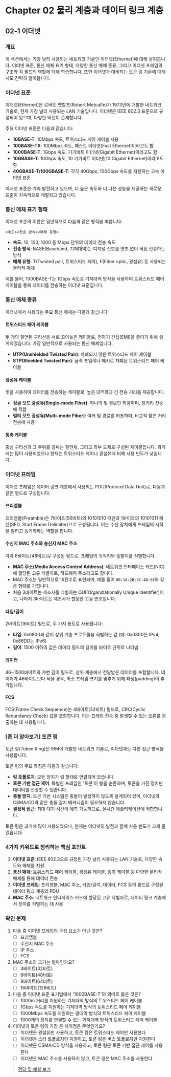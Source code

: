 # Chapter 02 물리 계층과 데이터 링크 계층

## 02-1 이더넷

### 개요
이 섹션에서는 가장 널리 사용되는 네트워크 기술인 이더넷(Ethernet)에 대해 살펴봅니다. 이더넷 표준, 통신 매체 표기 형태, 다양한 통신 매체 종류, 그리고 이더넷 프레임의 구조와 각 필드의 역할에 대해 학습합니다. 또한 이더넷과 대비되는 토큰 링 기술에 대해서도 간략히 알아봅니다.

### 이더넷 표준
이더넷(Ethernet)은 로버트 멧칼프(Robert Metcalfe)가 1973년에 개발한 네트워크 기술로, 현재 가장 널리 사용되는 LAN 기술입니다. 이더넷은 IEEE 802.3 표준으로 규정되어 있으며, 다양한 버전이 존재합니다.

주요 이더넷 표준은 다음과 같습니다:
- **10BASE-T**: 10Mbps 속도, 트위스티드 페어 케이블 사용
- **100BASE-TX**: 100Mbps 속도, 패스트 이더넷(Fast Ethernet)이라고도 함
- **1000BASE-T**: 1Gbps 속도, 기가비트 이더넷(Gigabit Ethernet)이라고도 함
- **10GBASE-T**: 10Gbps 속도, 10 기가비트 이더넷(10 Gigabit Ethernet)이라고도 함
- **40GBASE-T/100GBASE-T**: 각각 40Gbps, 100Gbps 속도를 지원하는 고속 이더넷 표준

이더넷 표준은 계속 발전하고 있으며, 더 높은 속도와 더 나은 성능을 제공하는 새로운 표준이 지속적으로 개발되고 있습니다.

### 통신 매체 표기 형태
이더넷 표준의 이름은 일반적으로 다음과 같은 형식을 따릅니다:
```
<속도><전송 방식><매체 유형>
```

- **속도**: 10, 100, 1000 등 Mbps 단위의 데이터 전송 속도
- **전송 방식**: BASE(Baseband, 기저대역)는 디지털 신호를 변조 없이 직접 전송하는 방식
- **매체 유형**: T(Twisted pair, 트위스티드 페어), F(Fiber optic, 광섬유) 등 사용되는 물리적 매체

예를 들어, 1000BASE-T는 1Gbps 속도로 기저대역 방식을 사용하며 트위스티드 페어 케이블을 통해 데이터를 전송하는 이더넷 표준입니다.

### 통신 매체 종류
이더넷에서 사용되는 주요 통신 매체는 다음과 같습니다:

#### 트위스티드 페어 케이블
두 개의 절연된 구리선을 서로 꼬아놓은 케이블로, 전자기 간섭(EMI)을 줄이기 위해 설계되었습니다. 가장 일반적으로 사용되는 통신 매체입니다.

- **UTP(Unshielded Twisted Pair)**: 차폐되지 않은 트위스티드 페어 케이블
- **STP(Shielded Twisted Pair)**: 금속 포일이나 메시로 차폐된 트위스티드 페어 케이블

#### 광섬유 케이블
빛을 사용하여 데이터를 전송하는 케이블로, 높은 대역폭과 긴 전송 거리를 제공합니다.

- **싱글 모드 광섬유(Single-mode Fiber)**: 하나의 빛 경로만 허용하며, 장거리 전송에 적합
- **멀티 모드 광섬유(Multi-mode Fiber)**: 여러 빛 경로를 허용하며, 비교적 짧은 거리 전송에 사용

#### 동축 케이블
중심 구리선과 그 주위를 감싸는 절연체, 그리고 외부 도체로 구성된 케이블입니다. 과거에는 많이 사용되었으나 현재는 트위스티드 페어나 광섬유에 비해 사용 빈도가 낮습니다.

### 이더넷 프레임
이더넷 프레임은 데이터 링크 계층에서 사용되는 PDU(Protocol Data Unit)로, 다음과 같은 필드로 구성됩니다:

#### 프리앰블
프리앰블(Preamble)은 7바이트(56비트)의 10101010 패턴과 1바이트의 10101011 패턴(SFD, Start Frame Delimiter)으로 구성됩니다. 이는 수신 장치에게 프레임의 시작을 알리고 동기화하는 역할을 합니다.

#### 수신지 MAC 주소와 송신지 MAC 주소
각각 6바이트(48비트)로 구성된 필드로, 프레임의 목적지와 출발지를 식별합니다.

- **MAC 주소(Media Access Control Address)**: 네트워크 인터페이스 카드(NIC)에 할당된 고유 식별자로, 하드웨어 주소라고도 합니다.
- MAC 주소는 일반적으로 16진수로 표현되며, 예를 들어 `00:1A:2B:3C:4D:5E`와 같은 형태를 가집니다.
- 처음 3바이트는 제조사를 식별하는 OUI(Organizationally Unique Identifier)이고, 나머지 3바이트는 제조사가 할당한 고유 번호입니다.

#### 타입/길이
2바이트(16비트) 필드로, 두 가지 용도로 사용됩니다:
- **타입**: 0x0800과 같이 상위 계층 프로토콜을 식별하는 값 (예: 0x0800은 IPv4, 0x86DD는 IPv6)
- **길이**: 1500 이하의 값은 데이터 필드의 길이를 바이트 단위로 나타냄

#### 데이터
46~1500바이트의 가변 길이 필드로, 상위 계층에서 전달받은 데이터를 포함합니다. 데이터가 46바이트보다 작을 경우, 최소 프레임 크기를 맞추기 위해 패딩(padding)이 추가됩니다.

#### FCS
FCS(Frame Check Sequence)는 4바이트(32비트) 필드로, CRC(Cyclic Redundancy Check) 값을 포함합니다. 이는 프레임 전송 중 발생할 수 있는 오류를 검출하는 데 사용됩니다.

### [좀 더 알아보기] 토큰 링
토큰 링(Token Ring)은 IBM이 개발한 네트워크 기술로, 이더넷과는 다른 접근 방식을 사용합니다.

토큰 링의 주요 특징은 다음과 같습니다:
- **링 토폴로지**: 모든 장치가 링 형태로 연결되어 있습니다.
- **토큰 기반 접근 제어**: 특별한 프레임인 '토큰'이 링을 순환하며, 토큰을 가진 장치만 데이터를 전송할 수 있습니다.
- **충돌 방지**: 토큰 기반 시스템은 충돌이 발생하지 않도록 설계되어 있어, 이더넷의 CSMA/CD와 같은 충돌 감지 메커니즘이 필요하지 않습니다.
- **결정적 접근**: 최대 대기 시간이 예측 가능하므로, 실시간 애플리케이션에 적합합니다.

토큰 링은 과거에 많이 사용되었으나, 현재는 이더넷의 발전과 함께 사용 빈도가 크게 줄었습니다.

### 4가지 키워드로 정리하는 핵심 포인트
1. **이더넷 표준**: IEEE 802.3으로 규정된 가장 널리 사용되는 LAN 기술로, 다양한 속도와 매체를 지원
2. **통신 매체**: 트위스티드 페어 케이블, 광섬유 케이블, 동축 케이블 등 다양한 물리적 매체를 통해 데이터 전송
3. **이더넷 프레임**: 프리앰블, MAC 주소, 타입/길이, 데이터, FCS 등의 필드로 구성된 데이터 링크 계층의 PDU
4. **MAC 주소**: 네트워크 인터페이스 카드에 할당된 고유 식별자로, 데이터 링크 계층에서 장치를 식별하는 데 사용

### 확인 문제
1. 다음 중 이더넷 프레임의 구성 요소가 아닌 것은?
   - [ ] 프리앰블
   - [ ] 수신지 MAC 주소
   - [ ] IP 주소
   - [ ] FCS

2. MAC 주소의 크기는 얼마인가요?
   - [ ] 4바이트(32비트)
   - [ ] 6바이트(48비트)
   - [ ] 8바이트(64비트)
   - [ ] 16바이트(128비트)

3. 다음 중 이더넷 표준 표기법에서 '1000BASE-T'의 의미로 옳은 것은?
   - [ ] 1000m 거리를 지원하는 기저대역 방식의 트위스티드 페어 케이블
   - [ ] 1Gbps 속도를 지원하는 기저대역 방식의 트위스티드 페어 케이블
   - [ ] 1000Mbps 속도를 지원하는 광대역 방식의 트위스티드 페어 케이블
   - [ ] 1000개의 장치를 연결할 수 있는 기저대역 방식의 트위스티드 페어 케이블

4. 이더넷과 토큰 링의 가장 큰 차이점은 무엇인가요?
   - [ ] 이더넷은 광섬유만 사용하고, 토큰 링은 트위스티드 페어만 사용한다
   - [ ] 이더넷은 스타 토폴로지만 지원하고, 토큰 링은 버스 토폴로지만 지원한다
   - [ ] 이더넷은 CSMA/CD 방식을 사용하고, 토큰 링은 토큰 기반 접근 제어를 사용한다
   - [ ] 이더넷은 MAC 주소를 사용하지 않고, 토큰 링은 MAC 주소를 사용한다

> [정답 및 해설 보기](../answers_and_explanations.md#02-1-이더넷)